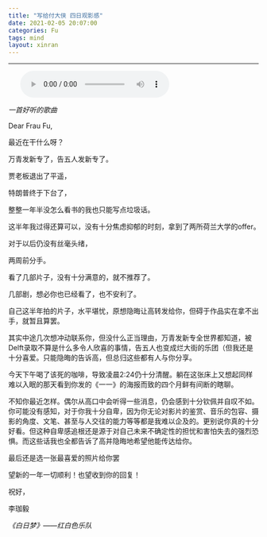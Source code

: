 ```yaml
---
title: "写给付大侠 四日观影感"
date: 2021-02-05 20:07:00
categories: Fu
tags: mind
layout: xinran
---
```


---

<ul class="list-inline text-center">
<audio controls="controls">
    <source src="http://music.163.com/song/media/outer/url?id=533788692.mp3" type="audio/ogg">
    <source src="http://music.163.com/song/media/outer/url?id=533788692.mp3" type="audio/mpeg">
<embed height="50" width="1500" src="http://music.163.com/song/media/outer/url?id=533788692.mp3" />
</audio>
</ul>

*一首好听的歌曲*

Dear Frau Fu,

最近在干什么呀？

万青发新专了，告五人发新专了。

贾老板退出了平遥，

特朗普终于下台了，

整整一年半没怎么看书的我也只能写点垃圾话。

这半年我过得还算可以，没有十分焦虑抑郁的时刻，拿到了两所荷兰大学的offer｡

对于以后仍没有丝毫头绪，

两周前分手。

看了几部片子，没有十分满意的，就不推荐了。

几部剧，想必你也已经看了，也不安利了。

自己这半年拍的片子，水平堪忧，原想隐晦让高转发给你，但碍于作品实在拿不出手，就暂且算罢。

其实中途几次想冲动联系你，但没什么正当理由，万青发新专全世界都知道，被Delft录取不算是什么多令人欣喜的事情，告五人也变成烂大街的乐团（但我还是十分喜爱。只能隐晦的告诉高，但总归这些都有人与你分享。

今天下午喝了该死的咖啡，导致凌晨2:24仍十分清醒。躺在这张床上又想起同样难以入眠的那天看到你发的《一一》的海报而致的四个月鲜有间断的瞎聊。

不知你最近怎样。偶尔从高口中会听得一些消息，仍会感到十分钦佩并自叹不如。你可能没有感知，对于你我十分自卑，因为你无论对影片的鉴赏、音乐的包容、摄影的角度、文笔、甚至与人交往的能力等等都是我难以企及的。更别说你真的十分好看。但这种自卑感追根还是源于对自己未来不确定性的担忧和害怕失去的强烈恐惧。而这些话我也全都告诉了高并隐晦地希望他能传达给你。

最后还是选一张最喜爱的照片给你罢

望新的一年一切顺利！也望收到你的回复！

祝好，

李珈毅

*《白日梦》——红白色乐队*
